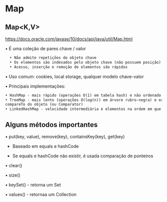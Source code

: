 # Map
## Map<K,V>
https://docs.oracle.com/javase/10/docs/api/java/util/Map.html

• É uma coleção de pares chave / valor
```txt
  • Não admite repetições do objeto chave
  • Os elementos são indexados pelo objeto chave (não possuem posição)
  • Acesso, inserção e remoção de elementos são rápidos
```
• Uso comum: cookies, local storage, qualquer modelo chave-valor

• Principais implementações:
```txt
• HashMap - mais rápido (operações O(1) em tabela hash) e não ordenado
• TreeMap - mais lento (operações O(log(n)) em árvore rubro-negra) e ordenado pelo
compareTo do objeto (ou Comparator)
• LinkedHashMap - velocidade intermediária e elementos na ordem em que são adicionados
```
## Alguns métodos importantes
• put(key, value), remove(key), containsKey(key), get(key)
* Baseado em equals e hashCode

* Se equals e hashCode não existir, é usada comparação de ponteiros

• clear()
 
• size()

• keySet() - retorna um Set<K>
  
• values() - retornaa um Collection<V>
